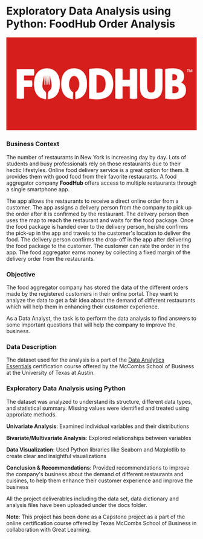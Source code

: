 # Exploratory Data Analysis using Python: **FoodHub Order Analysis**

<img src="assets/food%20hub.png" alt="Food Hub" width="990"/>

### Business Context

The number of restaurants in New York is increasing day by day. Lots of students and busy professionals rely on those restaurants due to their hectic lifestyles. Online food delivery service is a great option for them. It provides them with good food from their favorite restaurants. A food aggregator company **FoodHub** offers access to multiple restaurants through a single smartphone app.

The app allows the restaurants to receive a direct online order from a customer. The app assigns a delivery person from the company to pick up the order after it is confirmed by the restaurant. The delivery person then uses the map to reach the restaurant and waits for the food package. Once the food package is handed over to the delivery person, he/she confirms the pick-up in the app and travels to the customer's location to deliver the food. The delivery person confirms the drop-off in the app after delivering the food package to the customer. The customer can rate the order in the app. The food aggregator earns money by collecting a fixed margin of the delivery order from the restaurants.

### Objective

The food aggregator company has stored the data of the different orders made by the registered customers in their online portal. They want to analyze the data to get a fair idea about the demand of different restaurants which will help them in enhancing their customer experience. 

As a Data Analyst, the task is to perform the data analysis to find answers to some important questions that will help the company to improve the business.

### Data Description

The dataset used for the analysis is a part of the [Data Analytics Essentials](https://www.mygreatlearning.com/data-analytics-essentials-online-course) certification course offered by the McCombs School of Business at the University of Texas at Austin.

### Exploratory Data Analysis using Python

The dataset was analyzed to understand its structure, different data types, and statistical summary. Missing values were identified and treated using approriate methods. 

**Univariate Analysis**: Examined individual variables and their distributions

**Bivariate/Multivariate Analysis**: Explored relationships between variables

**Data Visualization**: Used Python libraries like Seaborn and Matplotlib to create clear and insightful visualizations

**Conclusion & Recommendations**: Provided recommendations to improve the company's business about the demand of different restaurants and cuisines, to help them enhance their customer experience and improve the business

All the project deliverables including the data set, data dictionary and analysis files have been uploaded under the docs folder. 

**Note**: This project has been done as a Capstone project as a part of the online certification course offered by Texas McCombs School of Business in collaboration with Great Learning.


